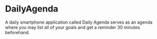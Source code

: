 # DailyAgenda
A daily smartphone application called Daily Agenda serves as an agenda where you may list all of your goals and get a reminder 30 minutes beforehand.
